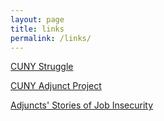 ```yaml
---
layout: page
title: links
permalink: /links/
---
```


[CUNY Struggle](https://cunystruggle.org/)  

[CUNY Adjunct Project](http://cunyadjunctproject.org/)

[Adjuncts' Stories of Job Insecurity](http://psc-cuny.org/adjuncts-stories-job-insecurity)

